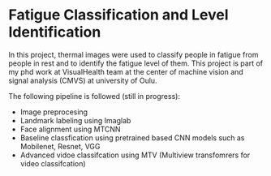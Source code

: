 # Fatigue Classification and Level Identification 

In this project, thermal images were used to classify people in fatigue from people in rest and to identify the fatigue level of them. This project is part of my phd work at VisualHealth team at the center of machine vision and signal analysis (CMVS) at university of Oulu.

The following pipeline is followed (still in progress):
* Image preprocesing 
* Landmark labeling using Imaglab
* Face alignment using MTCNN 
* Baseline classfication using pretrained based CNN models such as Mobilenet, Resnet, VGG
* Advanced vidoe classifcation using MTV (Multiview transfomrers for video classifcation)
